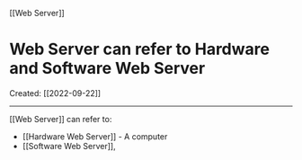 [[Web Server]]

# Web Server can refer to Hardware and Software Web Server
Created:  [[2022-09-22]]

---
[[Web Server]] can refer to:
- [[Hardware Web Server]]  - A computer
- [[Software Web Server]], 















